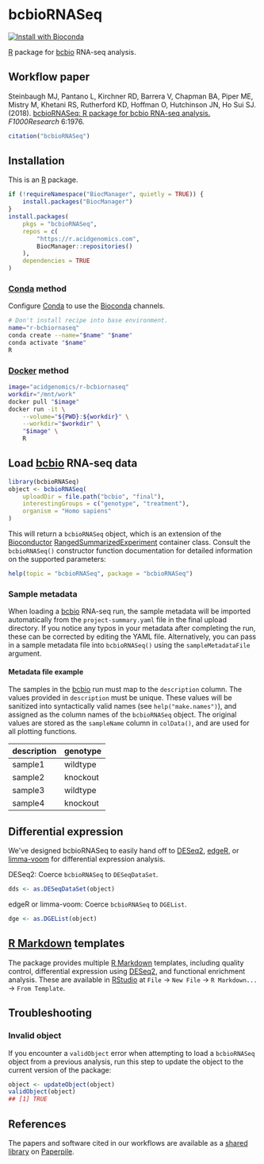 # bcbioRNASeq

[![Install with Bioconda](https://img.shields.io/badge/install%20with-bioconda-brightgreen.svg?style=flat)](http://bioconda.github.io/recipes/r-bcbiornaseq/README.html)

[R][] package for [bcbio][] RNA-seq analysis.

## Workflow paper

Steinbaugh MJ, Pantano L, Kirchner RD, Barrera V, Chapman BA, Piper ME, Mistry
M, Khetani RS, Rutherford KD, Hoffman O, Hutchinson JN, Ho Sui SJ. (2018).
[bcbioRNASeq: R package for bcbio RNA-seq analysis.][workflow paper]
_F1000Research_ 6:1976.

```r
citation("bcbioRNASeq")
```

## Installation

This is an [R][] package.

```r
if (!requireNamespace("BiocManager", quietly = TRUE)) {
    install.packages("BiocManager")
}
install.packages(
    pkgs = "bcbioRNASeq",
    repos = c(
        "https://r.acidgenomics.com",
        BiocManager::repositories()
    ),
    dependencies = TRUE
)
```

### [Conda][] method

Configure [Conda][] to use the [Bioconda][] channels.

```sh
# Don't install recipe into base environment.
name="r-bcbiornaseq"
conda create --name="$name" "$name"
conda activate "$name"
R
```

### [Docker][] method

```sh
image="acidgenomics/r-bcbiornaseq"
workdir="/mnt/work"
docker pull "$image"
docker run -it \
    --volume="${PWD}:${workdir}" \
    --workdir="$workdir" \
    "$image" \
    R
```

## Load [bcbio][] RNA-seq data

```r
library(bcbioRNASeq)
object <- bcbioRNASeq(
    uploadDir = file.path("bcbio", "final"),
    interestingGroups = c("genotype", "treatment"),
    organism = "Homo sapiens"
)
```

This will return a `bcbioRNASeq` object, which is an extension of the
[Bioconductor][] [RangedSummarizedExperiment][] container class. Consult the
`bcbioRNASeq()` constructor function documentation for detailed information on
the supported parameters:

```r
help(topic = "bcbioRNASeq", package = "bcbioRNASeq")
```

### Sample metadata

When loading a [bcbio][] RNA-seq run, the sample metadata will be imported
automatically from the `project-summary.yaml` file in the final upload
directory. If you notice any typos in your metadata after completing the run,
these can be corrected by editing the YAML file. Alternatively, you can pass in
a sample metadata file into `bcbioRNASeq()` using the `sampleMetadataFile`
argument.

#### Metadata file example

The samples in the [bcbio][] run must map to the `description` column. The
values provided in `description` must be unique. These values will be sanitized
into syntactically valid names (see `help("make.names")`), and assigned as the
column names of the `bcbioRNASeq` object. The original values are stored as the
`sampleName` column in `colData()`, and are used for all plotting functions.

| description | genotype |
| ----------- | -------- |
| sample1     | wildtype |
| sample2     | knockout |
| sample3     | wildtype |
| sample4     | knockout |

## Differential expression

We've designed bcbioRNASeq to easily hand off to [DESeq2][], [edgeR][], or
[limma-voom][] for differential expression analysis.

DESeq2: Coerce `bcbioRNASeq` to `DESeqDataSet`.

```r
dds <- as.DESeqDataSet(object)
```

edgeR or limma-voom: Coerce `bcbioRNASeq` to `DGEList`.

```r
dge <- as.DGEList(object)
```

## [R Markdown][] templates

The package provides multiple [R Markdown][] templates, including quality
control, differential expression using [DESeq2][], and functional enrichment
analysis. These are available in [RStudio][] at `File` -> `New File` ->
`R Markdown...` -> `From Template`.

## Troubleshooting

### Invalid object

If you encounter a `validObject` error when attempting to load a `bcbioRNASeq`
object from a previous analysis, run this step to update the object to the
current version of the package:

```r
object <- updateObject(object)
validObject(object)
## [1] TRUE
```

## References

The papers and software cited in our workflows are available as a [shared
library](https://paperpile.com/shared/e1q8fn) on [Paperpile][].

[bcbio]: https://github.com/chapmanb/bcbio-nextgen/
[biocmanager]: https://cran.r-project.org/package=BiocManager
[bioconda]: https://bioconda.github.io/
[bioconductor]: https://bioconductor.org/
[conda]: https://conda.io/
[deseq2]: http://bioconductor.org/packages/DESeq2/
[docker]: https://www.docker.com/
[edger]: http://bioconductor.org/packages/edgeR/
[limma-voom]: https://bioconductor.org/packages/limma/
[paperpile]: https://paperpile.com/
[r markdown]: http://rmarkdown.rstudio.com/
[r]: https://www.r-project.org/
[rangedsummarizedexperiment]: http://bioconductor.org/packages/SummarizedExperiment/
[rstudio]: https://www.rstudio.com/
[workflow paper]: https://doi.org/10.12688/f1000research.12093.2
